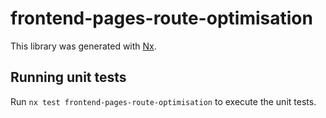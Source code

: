 # frontend-pages-route-optimisation

This library was generated with [Nx](https://nx.dev).

## Running unit tests

Run `nx test frontend-pages-route-optimisation` to execute the unit tests.
